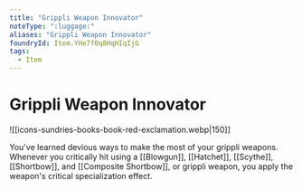 ```yaml
---
title: "Grippli Weapon Innovator"
noteType: ":luggage:"
aliases: "Grippli Weapon Innovator"
foundryId: Item.YHe7f0q8HqHIqIjG
tags:
  - Item
---
```


# Grippli Weapon Innovator
![[icons-sundries-books-book-red-exclamation.webp|150]]

You've learned devious ways to make the most of your grippli weapons. Whenever you critically hit using a [[Blowgun]], [[Hatchet]], [[Scythe]], [[Shortbow]], and [[Composite Shortbow]], or grippli weapon, you apply the weapon's critical specialization effect.
